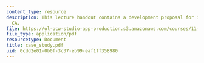 ```yaml
---
content_type: resource
description: This lecture handout contains a development proposal for Sacramento,
  CA.
file: https://ol-ocw-studio-app-production.s3.amazonaws.com/courses/11-952-foshan-china-workshop-spring-2004/0cdd2e010b0f3c37eb99eaf1ff358980_case_study.pdf
file_type: application/pdf
resourcetype: Document
title: case_study.pdf
uid: 0cdd2e01-0b0f-3c37-eb99-eaf1ff358980
---
```

